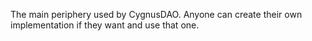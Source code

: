 The main periphery used by CygnusDAO. Anyone can create their own implementation if they want and use that one.

